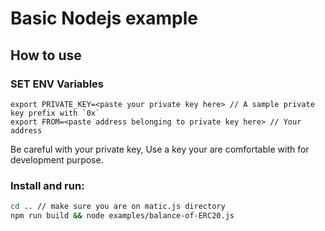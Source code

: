 # Basic Nodejs example

## How to use


### SET ENV Variables
``` 
export PRIVATE_KEY=<paste your private key here> // A sample private key prefix with `0x`
export FROM=<paste address belonging to private key here> // Your address 
```

Be careful with your private key, Use a  key your are comfortable with for development purpose.

### Install and run:

```bash
cd .. // make sure you are on matic.js directory
npm run build && node examples/balance-of-ERC20.js
